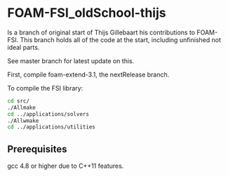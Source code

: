 FOAM-FSI_oldSchool-thijs
========

Is a branch of original start of Thijs Gillebaart his contributions to FOAM-FSI.
This branch holds all of the code at the start, including unfinished not ideal parts.

See master branch for latest update on this.

First, compile foam-extend-3.1, the nextRelease branch.

To compile the FSI library:

``` bash
cd src/
./Allmake
cd ../applications/solvers
./Allwmake
cd ../applications/utilities
```

Prerequisites
-----------

gcc 4.8 or higher due to C++11 features.
